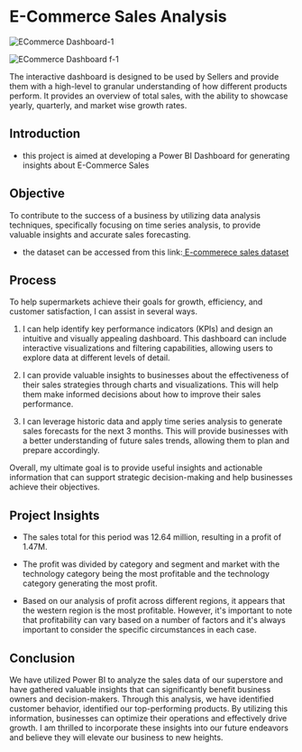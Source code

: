 
# E-Commerce Sales Analysis

![ECommerce Dashboard-1](https://github.com/tejas79883/Power-BI-E-Commerce-Data-Analysis-Dashboard/assets/147158445/f5d2ee9b-e00f-4ed5-bfdf-59e57f69c104)

![ECommerce Dashboard f-1](https://github.com/tejas79883/Power-BI-E-Commerce-Data-Analysis-Dashboard/assets/147158445/39a8797a-7a7c-4817-a9f5-13d8c578292e)

The interactive dashboard is designed to be used by Sellers and provide them with a high-level to granular understanding of how different products perform. It provides an overview of total sales, with the ability to showcase yearly, quarterly, and market wise growth rates.

## Introduction

- this project is aimed at developing a Power BI Dashboard for generating insights about E-Commerce Sales

## Objective
To contribute to the success of a business by utilizing data analysis techniques, specifically focusing on time series analysis, to provide valuable insights and accurate sales forecasting.

- the dataset can be accessed from this link:[ E-commerece sales dataset ](https://github.com/tejas79883/Power-BI-E-Commerce-Data-Analysis-Dashboard/files/13893796/E-commerece.sales.xlsx)
## Process
To help supermarkets achieve their goals for growth, efficiency, and customer satisfaction, I can assist in several ways.

1. I can help identify key performance indicators (KPIs) and design an intuitive and visually appealing dashboard. This dashboard can include interactive visualizations and filtering capabilities, allowing users to explore data at different levels of detail.

2. I can provide valuable insights to businesses about the effectiveness of their sales strategies through charts and visualizations. This will help them make informed decisions about how to improve their sales performance.

3. I can leverage historic data and apply time series analysis to generate sales forecasts for the next 3 months. This will provide businesses with a better understanding of future sales trends, allowing them to plan and prepare accordingly.

Overall, my ultimate goal is to provide useful insights and actionable information that can support strategic decision-making and help businesses achieve their objectives.
## Project Insights
- The sales total for this period was 12.64 million, resulting in a profit of 1.47M.

- The profit was divided by category and segment and market with the technology category being the most profitable and the technology category generating the most profit.

- Based on our analysis of profit across different regions, it appears that the western region is the most profitable. However, it's important to note that profitability can vary based on a number of factors and it's always important to consider the specific circumstances in each case.
## Conclusion

We have utilized Power BI to analyze the sales data of our superstore and have gathered valuable insights that can significantly benefit business owners and decision-makers. Through this analysis, we have identified customer behavior, identified our top-performing products. By utilizing this information, businesses can optimize their operations and effectively drive growth. I am thrilled to incorporate these insights into our future endeavors and believe they will elevate our business to new heights.
